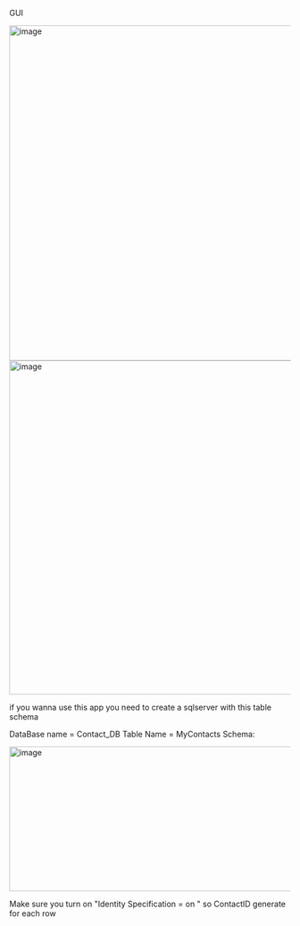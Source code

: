 GUI

<img width="958" height="600" alt="image" src="https://github.com/user-attachments/assets/1c8250a6-3dac-42e0-bba9-7f5ba0875906" />

<img width="963" height="598" alt="image" src="https://github.com/user-attachments/assets/a526282c-3cc7-45fe-b378-a01cdcdfc34c" />






if you wanna use this app you need to create a sqlserver with this table schema 

DataBase name = Contact_DB 
Table Name = MyContacts
Schema:


<img width="614" height="259" alt="image" src="https://github.com/user-attachments/assets/96880c74-54d4-47b3-83fb-5ca2ecd958df" />


Make sure you turn on "Identity Specification = on " so ContactID generate for each row

